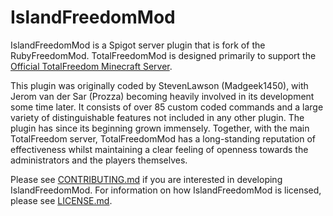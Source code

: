 # IslandFreedomMod #

IslandFreedomMod is a Spigot server plugin that is fork of the RubyFreedomMod.
TotalFreedomMod  is designed primarily to support the [Official TotalFreedom Minecraft Server](http://totalfreedom.me/).

This plugin was originally coded by StevenLawson (Madgeek1450), with Jerom van der Sar (Prozza) becoming heavily involved in its development some time later. It consists of over 85 custom coded commands and a large variety of distinguishable features not included in any other plugin. The plugin has since its beginning grown immensely. Together, with the main TotalFreedom server, TotalFreedomMod has a long-standing reputation of effectiveness whilst maintaining a clear feeling of openness towards the administrators and the players themselves.

Please see [CONTRIBUTING.md](CONTRIBUTING.md) if you are interested in developing IslandFreedomMod. For information on how IslandFreedomMod is licensed, please see [LICENSE.md](LICENSE.md).
